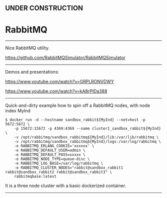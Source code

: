 
## UNDER CONSTRUCTION

# RabbitMQ

---

Nice RabbitMQ utility.

https://github.com/RabbitMQSimulator/RabbitMQSimulator

---

Demos and presentations:

https://www.youtube.com/watch?v=GRPLRONVDWY

https://www.youtube.com/watch?v=kA8rPIDa388

---

Quick-and-dirty example how to spin off a RabbitMQ nodes, with node index MyInd

    $ docker run -d --hostname sandbox_rabbit${MyInd} --net=host -p 5672:5672 \
        -p 15672:15672 -p 4369:4369 --name cluster1_sandbox_rabbit${MyInd} \
        -v /opt/rabbitmq/sandbox_rabbitmq${MyInd}/lib:/var/lib/rabbitmq \
        -v /opt/rabbitmq/sandbox_rabbitmq${MyInd}/logs:/var/log/rabbitmq \
        -e RABBITMQ_ERLANG_COOKIE='xxxxxx' \
        -e RABBITMQ_DEFAULT_USER=admin \
        -e RABBITMQ_DEFAULT_PASS=xxxxx \
        -e RABBITMQ_NODE_TYPE=queue-disc \
        -e RABBITMQ_LOG_BASE=/var/log/rabbitmq \
        -e RABBITMQ_CLUSTER_NODES="rabbit@sandbox_rabbit1 rabbit@sandbox_rabbit2 rabbit@sandbox_rabbit3" \
        rabbitmqbase:latest

It is a three node cluster with a basic dockerized container.

---
